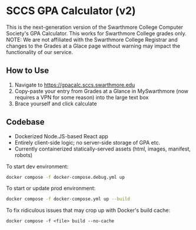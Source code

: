 # SCCS GPA Calculator (v2)

This is the next-generation version of the Swarthmore College Computer Society's GPA Calculator. This works for Swarthmore College grades only. NOTE: We are not affiliated with the Swarthmore College Registrar and changes to the Grades at a Glace page without warning may impact the functionality of our service.

## How to Use

1. Navigate to https://gpacalc.sccs.swarthmore.edu
2. Copy-paste your entry from Grades at a Glance in MySwarthmore (now requires a VPN for some reason) into the large text box
3. Brace yourself and click calculate

## Codebase

- Dockerized Node.JS-based React app
- Entirely client-side logic; no server-side storage of GPA etc.
- Currently containerized statically-served assets (html, images, manifest, robots)

To start dev environment:
```bash
docker compose -f docker-compose.debug.yml up
```

To start or update prod environment:
```bash
docker compose -f docker-compose.yml up --build
```

To fix ridiculous issues that may crop up with Docker's build cache:
```build
docker compose -f <file> build --no-cache
```
